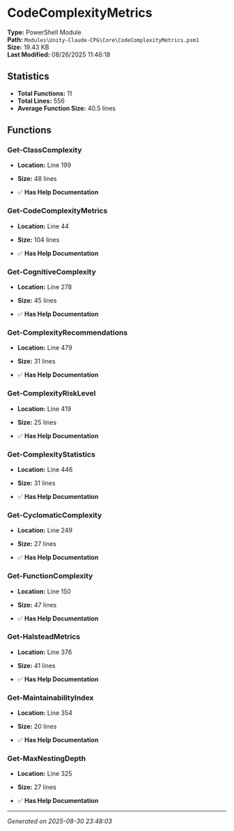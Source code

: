 # CodeComplexityMetrics

**Type:** PowerShell Module  
**Path:** `Modules\Unity-Claude-CPG\Core\CodeComplexityMetrics.psm1`  
**Size:** 19.43 KB  
**Last Modified:** 08/26/2025 11:46:18  

## Statistics

- **Total Functions:** 11
- **Total Lines:** 556
- **Average Function Size:** 40.5 lines

## Functions


### Get-ClassComplexity

- **Location:** Line 199
- **Size:** 48 lines

- ✅ **Has Help Documentation** 
### Get-CodeComplexityMetrics

- **Location:** Line 44
- **Size:** 104 lines

- ✅ **Has Help Documentation** 
### Get-CognitiveComplexity

- **Location:** Line 278
- **Size:** 45 lines

- ✅ **Has Help Documentation** 
### Get-ComplexityRecommendations

- **Location:** Line 479
- **Size:** 31 lines

- ✅ **Has Help Documentation** 
### Get-ComplexityRiskLevel

- **Location:** Line 419
- **Size:** 25 lines

- ✅ **Has Help Documentation** 
### Get-ComplexityStatistics

- **Location:** Line 446
- **Size:** 31 lines

- ✅ **Has Help Documentation** 
### Get-CyclomaticComplexity

- **Location:** Line 249
- **Size:** 27 lines

- ✅ **Has Help Documentation** 
### Get-FunctionComplexity

- **Location:** Line 150
- **Size:** 47 lines

- ✅ **Has Help Documentation** 
### Get-HalsteadMetrics

- **Location:** Line 376
- **Size:** 41 lines

- ✅ **Has Help Documentation** 
### Get-MaintainabilityIndex

- **Location:** Line 354
- **Size:** 20 lines

- ✅ **Has Help Documentation** 
### Get-MaxNestingDepth

- **Location:** Line 325
- **Size:** 27 lines

- ✅ **Has Help Documentation**

---
*Generated on 2025-08-30 23:48:03*
